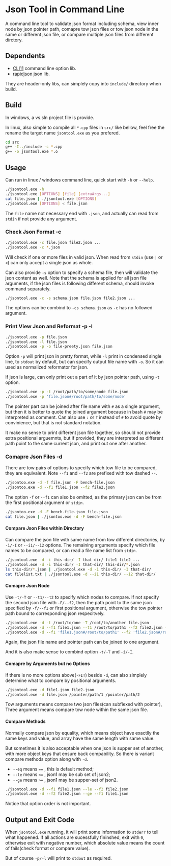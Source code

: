# Json Tool in Command Line

A command line tool to validate json format including schema, view inner node
by json pointer path, comapre tow json files or tow json node in the same or
different json file, or compare multiple json files from different dirctory.

## Dependents

* [CLI11](https://github.com/CLIUtils/CLI11)  command line option lib.
* [rapidjson](https://github.com/Tencent/rapidjson/) json lib.

They are header-only libs, can simplely copy into `include/` directory when
build.

## Build

In windows, a vs.sln project file is provide.

In linux, also simple to compile all `*.cpp` files in `src/` like bellow, feel
free the rename the target name `jsontool.exe` as you prefered.

```bash
cd src
g++ -I../include -c *.cpp
g++ -o jsontool.exe *.o
```

## Usage

Can run in linux / windows command line, quick start with `-h` or `--help`.

```bash
./jsontool.exe -h
./jsontool.exe [OPTIONS] [file] [extraArgs...]
cat file.json | ./jsontool.exe [OPTIONS]
./jsontool.exe [OPTIONS] < file.json
```

The `file` name not necessary end with `.json`, and actually can read from
`stdin` if not provide any argument.

### Check Json Format -c

```bash
./jsontool.exe -c file.json file2.json ...
./jsontool.exe -c *.json
```

Will check if one or more files in valid json. When read from `stdin` (use `|` or `<`)
can only accept a single json as whole.

Can also provide `-s` option to specify a schema file, then will validate the
json content as well. Note that the schema is applied for all json file
arguments, if the json files is following different schema, should invoke
command separately.

```bash
./jsontool.exe -c -s schema.json file.json file2.json ...
```

The options can be combind to `-cs schema.json` as `-c` has no followed
argument.

### Print View Json and Reformat -p -l

```bash
./jsontool.exe -p file.json
./jsontool.exe -l file.json
./jsontool.exe -p -o file-preety.json file.json
```

Option `-p` will print json in pretty format, while `-l` print in condensed
single line, to `stdout` by default, but can specify output file name with `-o`.
So it can used as normalized reformator for json.

If json is large, can only print out a part of it by json pointer path, using
`-t` option.

```bash
./jsontool.exe -p -t /root/path/to/some/node file.json
./jsontool.exe -p 'file.json#/root/path/to/some/node'
```

The pointer part can be joined after file name with `#` as a single argument,
but then it is better to quote the joined argument because in bash `#` may be
interpreted as comment. Can also use `:` or `?` instead of `#` to avoid quote by
convinience, but that is not standard notation.

It make no sense to print different json file together, so should not provide
extra positional arguemnts, but if provided, they are interpreted as different
path point to the same current json, and print out one after another. 

### Comapre Json Files -d

There are tow pairs of options to specify which tow file to be compared, they
are equivalent. Note `--f1` and `--f2` are prefixed with tow dashed `--`.

```bash
./jsontoo.exe -d -f file.json -F bench-file.json
./jsontoo.exe -d --f1 file1.json --f2 file2.json
```

The option `-f` or `--f1` can also be omitted, as the primary json can be from
the first positional argument or `stdin`.

```bash
./jsontoo.exe -d -F bench-file.json file.json
cat file.json | ./jsontoo.exe -d -F bench-file.json
```

#### Compare Json Files within Directory

Can compare the json file with same name from tow different directories, by
`-i/-I` or `--i1/--i2` options. The remaining arguments specify which file
names to be compared, or can read a file name list from `stdin`.

```bash
./jsontool.exe -d -i this-dir/ -I that-dir/ file1 file2 ...
./jsontool.exe -d -i this-dir/ -I that-dir/ this-dir/*.json
ls this-dir/*.json | ./jsontool.exe -d -i this-dir/ -I that-dir/
cat filelist.txt | ./jsontool.exe -d --i1 this-dir/ --i2 that-dir/
```

#### Comapre Json Node

Use `-t/-T` or `--t1/--t2` to specify which nodes to compare. If not specify
the second json file with `-F/--f2`, then the path point to the same json
specified by `-f/--f1` or first positional argument, otherwise the tow pointer
path bound to corresponding json respecitvely.

```bash
./jsontool.exe -d -t /root/to/one -T /root/to/another file.json
./jsontool.exe -d --f1 file1.json --t1 /root/to/path1 --f2 file2.json --t2 /root/to/path2
./jsontool.exe -d --f1 'file1.json#/root/to/path1' --f2 'file2.json#/root/to/path2'
```

Again, the json file name and pointer path can be joined to one argument.

And it is also make sense to combind option `-t/-T` and `-i/-I`.

#### Comapre by Arguments but no Options

If there is no more options above(`-FIT`) beside `-d`, can also simplely
determine what to compare by positional arguments.

```bash
./jsontool.exe -d file1.json file2.json
./jsontool.exe -d file.json /pointer/path/1 /pointer/path/2
```

Tow arguments means compare two json files(can subfiexed with pointer), Three
argument means compare tow node within the same json file.

#### Compare Methods

Normally compare json by equality, which means object have exactlly the same
keys and value, and array have the same length with same value.

But sometimes it is also acceptable when one json is supper set of another,
with more object keys that ensure back compability. So there is variant
compare methods option along with `-d`.

* `--eq` means `==` , this is default method;
* `--le` means `<=` , json1 may be sub set of json2;
* `--ge` means `>=` , json1 may be supper-set of json2.

```bash
./jsontool.exe -d --f1 file1.json --le --f2 file2.json
./jsontool.exe -d --f2 file2.json --ge --f1 file1.json
```

Notice that option order is not important.

## Output and Exit Code

When `jsontool.exe` running, it will print some information to `stderr` to
tell what happened.  If all actions are sucessfully fininshed, exit with `0`,
otherwise exit with negative number, which absolute value means the count of
fails(check format or compare value).

But of course `-p/-l` will print to `stdout` as required.
